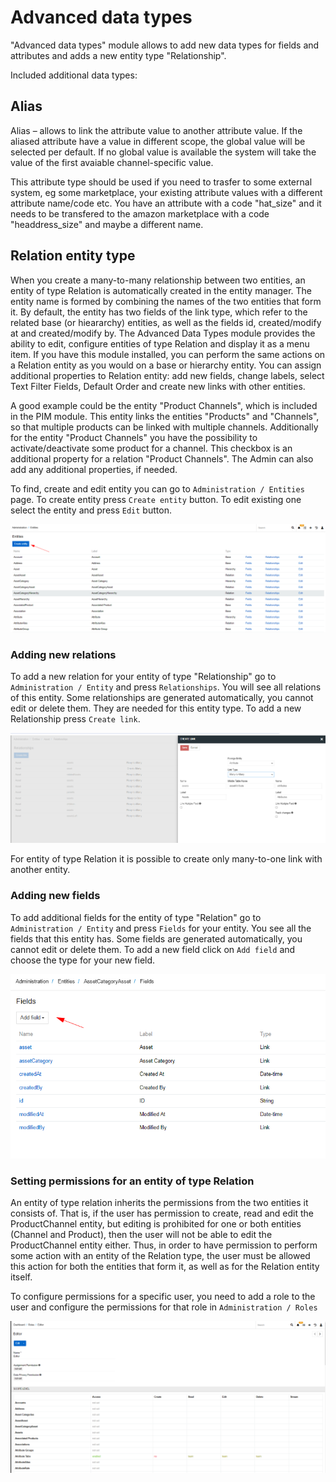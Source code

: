 # Advanced data types

"Advanced data types" module allows to add new data types for fields and attributes and adds a new entity type "Relationship".

Included additional data types:

## Alias

Alias – allows to link the attribute value to another attribute value. If the aliased attribute have a value in different scope, the global value will be selected per default. If no global value is available the system will take the value of the first avaiable channel-specific value.

This attribute type should be used if you need to trasfer to some external system, eg some marketplace, your existing attribute values with a different attribute name/code etc. You have an attribute with a code "hat_size" and it needs to be transfered to the amazon marketplace with a code "headdress_size" and maybe a different name.

## Relation entity type

When you create a many-to-many relationship between two entities, an entity of type Relation is automatically created in the entity manager. The entity name is formed by combining the names of the two entities that form it. By default, the entity has two fields of the link type, which refer to the related base (or hieararchy) entities, as well as the fields id, created/modify at and created/modify by. The Advanced Data Types module provides the ability to edit, configure entities of type Relation and display it as a menu item. If you have this module installed, you can perform the same actions on a Relation entity as you would on a base or hierarchy entity. You can assign additional properties to Relation entity: add new fields, change labels, select Text Filter Fields, Default Order and create new links with other entities.

A good example could be the entity "Product Channels", which is included in the PIM module. This entity links the entities "Products" and "Channels", so that multiple products can be linked with multiple channels. Additionally for the entity "Product Channels" you have the possibility to activate/deactivate some product for a channel. This checkbox is an additional property for a relation "Product Channels". The Admin can also add any additional properties, if needed.

To find, create and edit entity you can go to `Administration / Entities` page. To create entity press `Create entity` button. To edit existing one select the entity and press `Edit` button.

![Create an entity](_assets/advanced-data-types/creating-assets.png)

### Adding new relations

To add a new relation for your entity of type "Relationship"  go to `Administration / Entity` and press `Relationships`. You will see all relations of this entity. Some relationships are generated automatically, you cannot edit or delete them. They are needed for this entity type. To add a new Relationship press `Create link`.

![a new relation](_assets/advanced-data-types/a-new-relation.png)

For entity of type Relation it is possible to create only many-to-one link with another entity.

### Adding new fields

To add additional fields for the entity of type "Relation" go to `Administration / Entity` and press `Fields` for your entity. You see all the fields that this entity has. Some fields are generated automatically, you cannot edit or delete them. To add a new field click on `Add field` and choose the type for your new field.

![additional fields](_assets/advanced-data-types/additional-fields.png)

### Setting permissions for an entity of type Relation

An entity of type relation inherits the permissions from the two entities it consists of. That is, if the user has permission to create, read and edit the ProductChannel entity, but editing is prohibited for one or both entities (Channel and Product), then the user will not be able to edit the ProductChannel entity either. Thus, in order to have permission to perform some action with an entity of the Relation type, the user must be allowed this action for both the entities that form it, as well as for the Relation entity itself.

To configure permissions for a specific user, you need to add a role to the user and configure the permissions for that role in `Administration / Roles`

![permissions settings](_assets/advanced-data-types/permissions.png)
